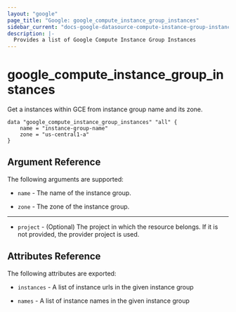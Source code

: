 ```yaml
---
layout: "google"
page_title: "Google: google_compute_instance_group_instances"
sidebar_current: "docs-google-datasource-compute-instance-group-instances"
description: |-
  Provides a list of Google Compute Instance Group Instances
---
```


# google\_compute\_instance\_group\_instances

Get a instances within GCE from instance group name and its zone.

```
data "google_compute_instance_group_instances" "all" {
	name = "instance-group-name"
	zone = "us-central1-a"
}
```

## Argument Reference

The following arguments are supported:

* `name` - The name of the instance group.

* `zone` - The zone of the instance group.

- - -

* `project` - (Optional) The project in which the resource belongs. If it
    is not provided, the provider project is used.

## Attributes Reference

The following attributes are exported:

* `instances` - A list of instance urls in the given instance group

* `names` - A list of instance names in the given instance group
